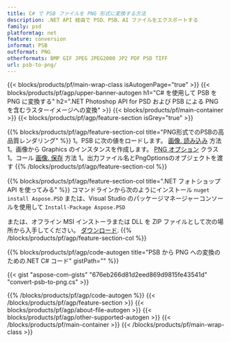 ```yaml
---
title: C# で PSB ファイルを PNG 形式に変換する方法
description: .NET API 経由で PSD、PSB、AI ファイルをエクスポートする
family: psd
platformtag: net
feature: conversion
informat: PSB
outformat: PNG
otherformats: BMP GIF JPEG JPEG2000 JP2 PDF PSD TIFF
url: psb-to-png/
---
```


{{< blocks/products/pf/main-wrap-class isAutogenPage="true" >}}
{{< blocks/products/pf/agp/upper-banner-autogen h1="C# を使用して PSB を PNG に変換する" h2=".NET Photoshop API for PSD および PSB による PNG を含むラスターイメージへの変換" >}}
{{< blocks/products/pf/main-container >}}
{{< blocks/products/pf/agp/feature-section isGrey="true" >}}

{{% blocks/products/pf/agp/feature-section-col title="PNG形式でのPSBの高品質レンダリング" %}}
1。PSB に次の値をロードします。 [画像. 読み込み](https://apireference.aspose.com/psd/net/aspose.psd/image/methods/load/index) 方法
1。画像から Graphics のインスタンスを作成します。 [PNG オプション](https://apireference.aspose.com/psd/net/aspose.psd.imageoptions/pngoptions) クラス
1。コール [画像. 保存](https://apireference.aspose.com/psd/net/aspose.psd/image/methods/save/index) 方法
1。出力ファイル名とPngOptionsのオブジェクトを渡す
{{% /blocks/products/pf/agp/feature-section-col %}}

{{% blocks/products/pf/agp/feature-section-col title=".NET フォトショップ API を使ってみる" %}}
コマンドラインから次のようにインストール ```nuget install Aspose.PSD``` または、Visual Studio のパッケージマネージャーコンソールを使用して ```Install-Package Aspose.PSD```

または、オフライン MSI インストーラまたは DLL を ZIP ファイルとして次の場所から入手してください。 [ダウンロード](https://releases.aspose.com/psd/net).
{{% /blocks/products/pf/agp/feature-section-col %}}

{{% blocks/products/pf/agp/code-autogen title="PSB から PNG への変換のための.NET C# コード" gistPath="" %}}

{{< gist "aspose-com-gists" "676eb266d81d2eed869d9815fe43541d" "convert-psb-to-png.cs" >}}

{{% /blocks/products/pf/agp/code-autogen %}}
{{< /blocks/products/pf/agp/feature-section >}}
{{< blocks/products/pf/agp/about-file-autogen >}}
{{< blocks/products/pf/agp/other-supported-autogen >}}
{{< /blocks/products/pf/main-container >}}
{{< /blocks/products/pf/main-wrap-class >}}
